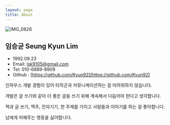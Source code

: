 ```yaml
---
layout: page
title: About
---
```


![IMG_0826](https://user-images.githubusercontent.com/35090976/78527825-e7b26d80-7818-11ea-8798-ddc2562ba969.jpeg)

## 임승균 Seung Kyun Lim

- 1992.09.23
- Email: [lsk9105@gmail.com](mailto:lsk9105@gmail.com)
- Tel: 010-6889-8909
- Github : [https://github.com/Kyun92](https://github.com/Kyun92)

인하우스 개발 경험이 있어 타직군과 커뮤니케이션하는 걸 어려워하지 않습니다.

개발은 글 쓰기와 같아 더 좋은 글을 쓰기 위해 계속해서 다듬어야 한다고 생각합니다.

책과 글 쓰기, 맥주, 전자기기, 한 주제를 가지고 사람들과 이야기를 하는 걸 좋아합니다.

남에게 피해주는 행동을 싫어합니다.
